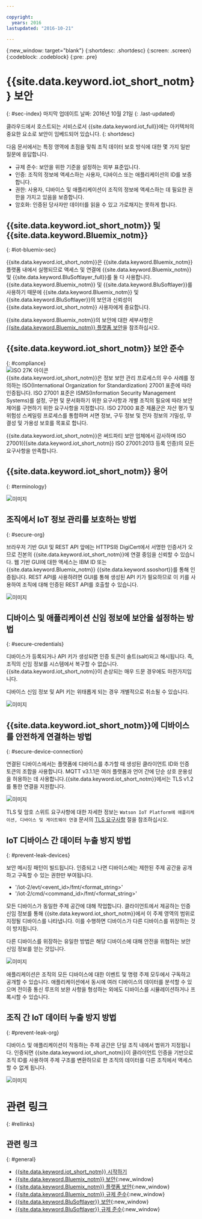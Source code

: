```yaml
---

copyright:
  years: 2016
lastupdated: "2016-10-21"

---
```


{:new_window: target="blank"}
{:shortdesc: .shortdesc}
{:screen: .screen}
{:codeblock: .codeblock}
{:pre: .pre}


# {{site.data.keyword.iot_short_notm}} 보안
{: #sec-index}
마지막 업데이트 날짜: 2016년 10월 21일
{: .last-updated}

클라우드에서 호스트되는 서비스로서 {{site.data.keyword.iot_full}}에는 아키텍처의 중요한 요소로 보안이 임베드되어 있습니다.
{: shortdesc}

다음 문서에서는 특정 영역에 초점을 맞춰 조직 데이터 보호 방식에 대한 몇 가지 일반 질문에 응답합니다.

* 규제 준수: 보안을 위한 기준을 설정하는 외부 표준입니다.
* 인증: 조직의 정보에 액세스하는 사용자, 디바이스 또는 애플리케이션의 ID를 보증합니다.
* 권한: 사용자, 디바이스 및 애플리케이션이 조직의 정보에 액세스하는 데 필요한 권한을 가지고 있음을 보증합니다.
* 암호화: 인증된 당사자만 데이터를 읽을 수 있고 가로채지는 못하게 합니다.

## {{site.data.keyword.iot_short_notm}} 및 {{site.data.keyword.Bluemix_notm}}
{: #iot-bluemix-sec}

{{site.data.keyword.iot_short_notm}}은 {{site.data.keyword.Bluemix_notm}} 플랫폼 내에서 실행되므로 액세스 및 연결에 {{site.data.keyword.Bluemix_notm}} 및 {{site.data.keyword.BluSoftlayer_full}}를 둘 다 사용합니다. {{site.data.keyword.Bluemix_notm}} 및 {{site.data.keyword.BluSoftlayer}}를 사용하기 때문에 {{site.data.keyword.Bluemix_notm}} 및 {{site.data.keyword.BluSoftlayer}}의 보안과 신뢰성이 {{site.data.keyword.iot_short_notm}} 사용자에게 중요합니다.

{{site.data.keyword.Bluemix_notm}}의 보안에 대한 세부사항은 [{{site.data.keyword.Bluemix_notm}} 플랫폼 보안](https://console.ng.bluemix.net/docs/security/index.html#platform-security)을 참조하십시오.

## {{site.data.keyword.iot_short_notm}} 보안 준수
{: #compliance}  
![ISO 27K 아이콘](../../images/icon_iso27k1.png "ISO 27K 아이콘")   
{{site.data.keyword.iot_short_notm}}은 정보 보안 관리 프로세스의 우수 사례를 정의하는 ISO(International Organization for Standardization) 27001 표준에 따라 인증됩니다. ISO 27001 표준은 ISMS(Information Security Management Systems)를 설정, 구현 및 문서화하기 위한 요구사항과 개별 조직의 필요에 따라 보안 제어를 구현하기 위한 요구사항을 지정합니다. ISO 27000 표준 제품군은 자산 평가 및 위험성 스케일링 프로세스를 통합하며 서면 정보, 구두 정보 및 전자 정보의 기밀성, 무결성 및 가용성 보호를 목표로 합니다.

{{site.data.keyword.iot_short_notm}}은 써드파티 보안 업체에서 감사하며 ISO 27001({{site.data.keyword.iot_short_notm}} ISO 27001:2013 등록 인증)의 모든 요구사항을 만족합니다. 


## {{site.data.keyword.iot_short_notm}} 용어
{: #terminology}

![이미지](terminology_platform.svg)


## 조직에서 IoT 정보 관리를 보호하는 방법
{: #secure-org}

브라우저 기반 GUI 및 REST API 앞에는 HTTPS와 DigiCert에서 서명한 인증서가 오므로 진본의 {{site.data.keyword.iot_short_notm}}에 연결 중임을 신뢰할 수 있습니다. 웹 기반 GUI에 대한 액세스는 IBM ID 또는 {{site.data.keyword.Bluemix_notm}} {{site.data.keyword.ssoshort}}를 통해 인증됩니다. REST API를 사용하려면 GUI를 통해 생성된 API 키가 필요하므로 이 키를 사용하여 조직에 대해 인증된 REST API를 호출할 수 있습니다.

![이미지](management_platform.svg)


## 디바이스 및 애플리케이션 신임 정보에 보안을 설정하는 방법
{: #secure-credentials}

디바이스가 등록되거나 API 키가 생성되면 인증 토큰이 솔트(salt)되고 해시됩니다. 즉, 조직의 신임 정보를 시스템에서 복구할 수 없습니다. {{site.data.keyword.iot_short_notm}}이 손상되는 매우 드문 경우에도 마찬가지입니다. 

디바이스 신임 정보 및 API 키는 위태롭게 되는 경우 개별적으로 취소될 수 있습니다. 

![이미지](authentication_platform.svg)

## {{site.data.keyword.iot_short_notm}}에 디바이스를 안전하게 연결하는 방법
{: #secure-device-connection}

연결된 디바이스에서는 플랫폼에 디바이스를 추가할 때 생성된 클라이언트 ID와 인증 토큰의 조합을 사용합니다. MQTT v3.1.1은 여러 플랫폼과 언어 간에 단순 상호 운용성을 허용하는 데 사용합니다.{{site.data.keyword.iot_short_notm}}에서는 TLS v1.2를 통한 연결을 지원합니다. 

![이미지](connectivity_platform.svg)

TLS 및 암호 스위트 요구사항에 대한 자세한 정보는 `Watson IoT Platform에 애플리케이션, 디바이스 및 게이트웨이 연결` 문서의 [TLS 요구사항](https://console.ng.bluemix.net/docs/services/IoT/reference/security/connect_devices_apps_gw.html#tls_requirements) 절을 참조하십시오.

## IoT 디바이스 간 데이터 누출 방지 방법
{: #prevent-leak-devices}

보안 메시징 패턴이 빌드됩니다. 인증되고 나면 디바이스에는 제한된 주제 공간을 공개하고 구독할 수 있는 권한만 부여됩니다.

* '/iot-2/evt/<event_id>/fmt/<format_string>'
* '/iot-2/cmd/<command_id>/fmt/<format_string>'

모든 디바이스가 동일한 주제 공간에 대해 작업합니다. 클라이언트에서 제공하는 인증 신임 정보를 통해 {{site.data.keyword.iot_short_notm}}에서 이 주제 영역의 범위로 지정될 디바이스를 나타냅니다. 이를 수행하면 디바이스가 다른 디바이스를 위장하는 것이 방지됩니다. 

다른 디바이스를 위장하는 유일한 방법은 해당 디바이스에 대해 안전을 위협하는 보안 신임 정보를 얻는 것입니다. 


![이미지](device_scope_platform.svg)


애플리케이션은 조직의 모든 디바이스에 대한 이벤트 및 명령 주제 모두에서 구독하고 공개할 수 있습니다. 애플리케이션에서 동시에 여러 디바이스의 데이터를 분석할 수 있으며 전이중 통신 루프의 보완 사항을 형성하는 외에도 디바이스를 시뮬레이션하거나 프록시할 수 있습니다.


## 조직 간 IoT 데이터 누출 방지 방법
{: #prevent-leak-org}

디바이스 및 애플리케이션이 작동하는 주제 공간은 단일 조직 내에서 범위가 지정됩니다. 인증되면 {{site.data.keyword.iot_short_notm}}이 클라이언트 인증을 기반으로 조직 ID를 사용하여 주제 구조를 변환하므로 한 조직의 데이터를 다른 조직에서 액세스할 수 없게 됩니다.

![이미지](org_scope_platform.svg)

# 관련 링크
{: #rellinks}
## 관련 링크
{: #general}
* [{{site.data.keyword.iot_short_notm}} 시작하기](https://console.ng.bluemix.net/docs/services/IoT/index.html)
* [{{site.data.keyword.Bluemix_notm}} 보안](https://console.ng.bluemix.net/docs/security/index.html#security){:new_window}
* [{{site.data.keyword.Bluemix_notm}} 플랫폼 보안](https://console.ng.bluemix.net/docs/security/index.html#platform-security){:new_window}
* [{{site.data.keyword.Bluemix_notm}} 규제 준수](https://console.ng.bluemix.net/docs/security/index.html#compliance){:new_window}
* [{{site.data.keyword.BluSoftlayer}} 보안](http://www.softlayer.com/security){:new_window}
* [{{site.data.keyword.BluSoftlayer}} 규제 준수](http://www.softlayer.com/compliance){:new_window}
